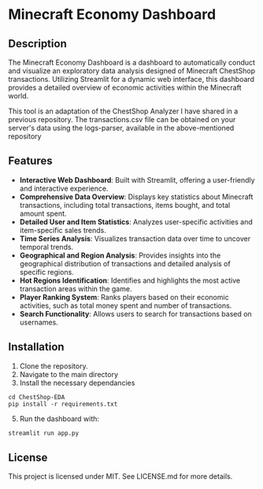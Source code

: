 # Minecraft Economy Dashboard

## Description

The Minecraft Economy Dashboard is a dashboard to automatically conduct and visualize an exploratory data analysis designed of Minecraft ChestShop transactions. Utilizing Streamlit for a dynamic web interface, this dashboard provides a detailed overview of economic activities within the Minecraft world.

This tool is an adaptation of the ChestShop Analyzer I have shared in a previous repository. The transactions.csv file can be obtained on your server's data using the logs-parser, available in the above-mentioned repository

## Features

- **Interactive Web Dashboard**: Built with Streamlit, offering a user-friendly and interactive experience.
- **Comprehensive Data Overview**: Displays key statistics about Minecraft transactions, including total transactions, items bought, and total amount spent.
- **Detailed User and Item Statistics**: Analyzes user-specific activities and item-specific sales trends.
- **Time Series Analysis**: Visualizes transaction data over time to uncover temporal trends.
- **Geographical and Region Analysis**: Provides insights into the geographical distribution of transactions and detailed analysis of specific regions.
- **Hot Regions Identification**: Identifies and highlights the most active transaction areas within the game.
- **Player Ranking System**: Ranks players based on their economic activities, such as total money spent and number of transactions.
- **Search Functionality**: Allows users to search for transactions based on usernames.

## Installation

1. Clone the repository.
2. Navigate to the main directory
3. Install the necessary dependancies
  ```git clone https://github.com/Ancastal/ChestShop-EDA
  cd ChestShop-EDA
  pip install -r requirements.txt
  ```
5. Run the dashboard with:
  ```bash
  streamlit run app.py
  ```

## License
This project is licensed under MIT. See LICENSE.md for more details.
